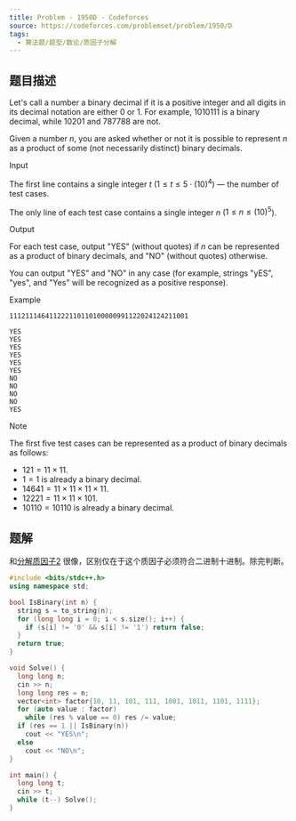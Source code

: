 ```yaml
---
title: Problem - 1950D - Codeforces
source: https://codeforces.com/problemset/problem/1950/D
tags:
  - 算法题/题型/数论/质因子分解 
---
```


## 题目描述
Let's call a number a binary decimal if it is a positive integer and all digits in its decimal notation are either $0$ or $1$. For example, $1 010 111$ is a binary decimal, while $10 201$ and $787 788$ are not.

Given a number $n$, you are asked whether or not it is possible to represent $n$ as a product of some (not necessarily distinct) binary decimals.

Input

The first line contains a single integer $t$ ($1 \leq t \leq 5 \cdot \left(10\right)^{4}$) — the number of test cases.

The only line of each test case contains a single integer $n$ ($1 \leq n \leq \left(10\right)^{5}$).

Output

For each test case, output "YES" (without quotes) if $n$ can be represented as a product of binary decimals, and "NO" (without quotes) otherwise.

You can output "YES" and "NO" in any case (for example, strings "yES", "yes", and "Yes" will be recognized as a positive response).

Example

```
111211146411222110110100000991122024124211001
```

```
YES
YES
YES
YES
YES
YES
NO
NO
NO
NO
YES
```

Note

The first five test cases can be represented as a product of binary decimals as follows:

- $121 = 11 \times 11$.
- $1 = 1$ is already a binary decimal.
- $14 641 = 11 \times 11 \times 11 \times 11$.
- $12 221 = 11 \times 11 \times 101$.
- $10 110 = 10 110$ is already a binary decimal.

## 题解
和[分解质因子2](B3715_分解质因子2.md) 很像，区别仅在于这个质因子必须符合二进制十进制。除完判断。
<!-- TODO: 待补充factor 因子是否可以更小。 -->

```cpp
#include <bits/stdc++.h>
using namespace std;

bool IsBinary(int n) {
  string s = to_string(n);
  for (long long i = 0; i < s.size(); i++) {
    if (s[i] != '0' && s[i] != '1') return false;
  }
  return true;
}

void Solve() {
  long long n;
  cin >> n;
  long long res = n;
  vector<int> factor{10, 11, 101, 111, 1001, 1011, 1101, 1111};
  for (auto value : factor)
    while (res % value == 0) res /= value;
  if (res == 1 || IsBinary(n))
    cout << "YES\n";
  else
    cout << "NO\n";
}

int main() {
  long long t;
  cin >> t;
  while (t--) Solve();
}
```

